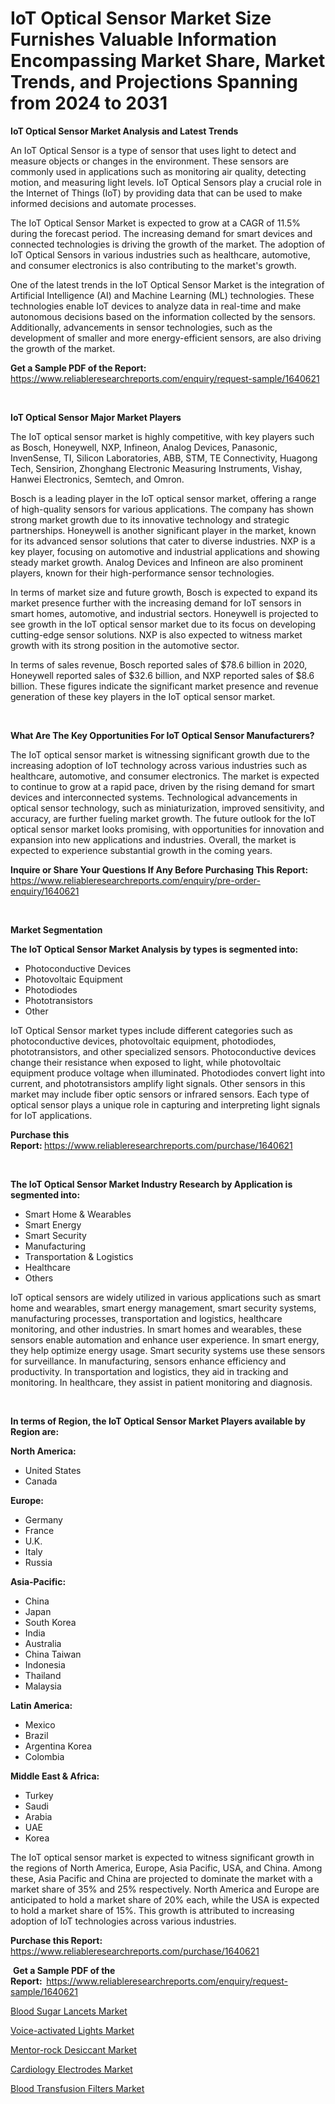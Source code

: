 <p><h1>IoT Optical Sensor Market Size Furnishes Valuable Information Encompassing Market Share, Market Trends, and Projections Spanning from 2024 to 2031</h1></p><p><strong>IoT Optical Sensor Market Analysis and Latest Trends</strong></p>
<p><p>An IoT Optical Sensor is a type of sensor that uses light to detect and measure objects or changes in the environment. These sensors are commonly used in applications such as monitoring air quality, detecting motion, and measuring light levels. IoT Optical Sensors play a crucial role in the Internet of Things (IoT) by providing data that can be used to make informed decisions and automate processes.</p><p>The IoT Optical Sensor Market is expected to grow at a CAGR of 11.5% during the forecast period. The increasing demand for smart devices and connected technologies is driving the growth of the market. The adoption of IoT Optical Sensors in various industries such as healthcare, automotive, and consumer electronics is also contributing to the market's growth. </p><p>One of the latest trends in the IoT Optical Sensor Market is the integration of Artificial Intelligence (AI) and Machine Learning (ML) technologies. These technologies enable IoT devices to analyze data in real-time and make autonomous decisions based on the information collected by the sensors. Additionally, advancements in sensor technologies, such as the development of smaller and more energy-efficient sensors, are also driving the growth of the market.</p></p>
<p><strong>Get a Sample PDF of the Report:&nbsp;</strong> <a href="https://www.reliableresearchreports.com/enquiry/request-sample/1640621">https://www.reliableresearchreports.com/enquiry/request-sample/1640621</a></p>
<p>&nbsp;</p>
<p><strong>IoT Optical Sensor Major Market Players</strong></p>
<p><p>The IoT optical sensor market is highly competitive, with key players such as Bosch, Honeywell, NXP, Infineon, Analog Devices, Panasonic, InvenSense, TI, Silicon Laboratories, ABB, STM, TE Connectivity, Huagong Tech, Sensirion, Zhonghang Electronic Measuring Instruments, Vishay, Hanwei Electronics, Semtech, and Omron. </p><p>Bosch is a leading player in the IoT optical sensor market, offering a range of high-quality sensors for various applications. The company has shown strong market growth due to its innovative technology and strategic partnerships. Honeywell is another significant player in the market, known for its advanced sensor solutions that cater to diverse industries. NXP is a key player, focusing on automotive and industrial applications and showing steady market growth. Analog Devices and Infineon are also prominent players, known for their high-performance sensor technologies. </p><p>In terms of market size and future growth, Bosch is expected to expand its market presence further with the increasing demand for IoT sensors in smart homes, automotive, and industrial sectors. Honeywell is projected to see growth in the IoT optical sensor market due to its focus on developing cutting-edge sensor solutions. NXP is also expected to witness market growth with its strong position in the automotive sector. </p><p>In terms of sales revenue, Bosch reported sales of $78.6 billion in 2020, Honeywell reported sales of $32.6 billion, and NXP reported sales of $8.6 billion. These figures indicate the significant market presence and revenue generation of these key players in the IoT optical sensor market.</p></p>
<p>&nbsp;</p>
<p><strong>What Are The Key Opportunities For IoT Optical Sensor Manufacturers?</strong></p>
<p><p>The IoT optical sensor market is witnessing significant growth due to the increasing adoption of IoT technology across various industries such as healthcare, automotive, and consumer electronics. The market is expected to continue to grow at a rapid pace, driven by the rising demand for smart devices and interconnected systems. Technological advancements in optical sensor technology, such as miniaturization, improved sensitivity, and accuracy, are further fueling market growth. The future outlook for the IoT optical sensor market looks promising, with opportunities for innovation and expansion into new applications and industries. Overall, the market is expected to experience substantial growth in the coming years.</p></p>
<p><strong>Inquire or Share Your Questions If Any Before Purchasing This Report:</strong> <a href="https://www.reliableresearchreports.com/enquiry/pre-order-enquiry/1640621">https://www.reliableresearchreports.com/enquiry/pre-order-enquiry/1640621</a></p>
<p>&nbsp;</p>
<p><strong>Market Segmentation</strong></p>
<p><strong>The IoT Optical Sensor Market Analysis by types is segmented into:</strong></p>
<p><ul><li>Photoconductive Devices</li><li>Photovoltaic Equipment</li><li>Photodiodes</li><li>Phototransistors</li><li>Other</li></ul></p>
<p><p>IoT Optical Sensor market types include different categories such as photoconductive devices, photovoltaic equipment, photodiodes, phototransistors, and other specialized sensors. Photoconductive devices change their resistance when exposed to light, while photovoltaic equipment produce voltage when illuminated. Photodiodes convert light into current, and phototransistors amplify light signals. Other sensors in this market may include fiber optic sensors or infrared sensors. Each type of optical sensor plays a unique role in capturing and interpreting light signals for IoT applications.</p></p>
<p><strong>Purchase this Report:&nbsp;</strong><a href="https://www.reliableresearchreports.com/purchase/1640621">https://www.reliableresearchreports.com/purchase/1640621</a></p>
<p>&nbsp;</p>
<p><strong>The IoT Optical Sensor Market Industry Research by Application is segmented into:</strong></p>
<p><ul><li>Smart Home & Wearables</li><li>Smart Energy</li><li>Smart Security</li><li>Manufacturing</li><li>Transportation & Logistics</li><li>Healthcare</li><li>Others</li></ul></p>
<p><p>IoT optical sensors are widely utilized in various applications such as smart home and wearables, smart energy management, smart security systems, manufacturing processes, transportation and logistics, healthcare monitoring, and other industries. In smart homes and wearables, these sensors enable automation and enhance user experience. In smart energy, they help optimize energy usage. Smart security systems use these sensors for surveillance. In manufacturing, sensors enhance efficiency and productivity. In transportation and logistics, they aid in tracking and monitoring. In healthcare, they assist in patient monitoring and diagnosis.</p></p>
<p>&nbsp;</p>
<p><strong>In terms of Region, the IoT Optical Sensor Market Players available by Region are:</strong></p>
<p>
    <p> <strong> North America: </strong>
        <ul>
            <li>United States</li>
            <li>Canada</li>
        </ul>
        </p> 
    <p> <strong> Europe: </strong>
        <ul>
            <li>Germany</li>
            <li>France</li>
            <li>U.K.</li>
            <li>Italy</li>
            <li>Russia</li>
        </ul>
        </p> 
    <p> <strong> Asia-Pacific: </strong>
        <ul>
            <li>China</li>
            <li>Japan</li>
            <li>South Korea</li>
            <li>India</li>
            <li>Australia</li>
            <li>China Taiwan</li>
            <li>Indonesia</li>
            <li>Thailand</li>
            <li>Malaysia</li>
        </ul>
        </p> 
    <p> <strong> Latin America: </strong>
        <ul>
            <li>Mexico</li>
            <li>Brazil</li>
            <li>Argentina Korea</li>
            <li>Colombia</li>
        </ul>
        </p> 
    <p> <strong> Middle East & Africa: </strong>
        <ul>
            <li>Turkey</li>
            <li>Saudi</li>
            <li>Arabia</li>
            <li>UAE</li>
            <li>Korea</li>
        </ul>
    </p>
    </p>
<p><p>The IoT optical sensor market is expected to witness significant growth in the regions of North America, Europe, Asia Pacific, USA, and China. Among these, Asia Pacific and China are projected to dominate the market with a market share of 35% and 25% respectively. North America and Europe are anticipated to hold a market share of 20% each, while the USA is expected to hold a market share of 15%. This growth is attributed to increasing adoption of IoT technologies across various industries.</p></p>
<p><strong>Purchase this Report: </strong><a href="https://www.reliableresearchreports.com/purchase/1640621">https://www.reliableresearchreports.com/purchase/1640621</a></p>
<p>&nbsp;<strong>Get a Sample PDF of the Report:&nbsp;&nbsp;</strong><a href="https://www.reliableresearchreports.com/enquiry/request-sample/1640621">https://www.reliableresearchreports.com/enquiry/request-sample/1640621</a></p>
<p><strong></strong></p>
<p><p><a href="https://medium.com/@jhonwin654/blood-sugar-lancets-market-outlook-industry-overview-and-forecast-2024-to-2031-475631bd643f">Blood Sugar Lancets Market</a></p><p><a href="https://github.com/ChiragRP21/Market-Research-Report-List-3/blob/main/voice-activated-lights-market.md">Voice-activated Lights Market</a></p><p><a href="https://github.com/Airanohannonzb68e5pb53oc1/Market-Research-Report-List-1/blob/main/mentor-rock-desiccant-market.md">Mentor-rock Desiccant Market</a></p><p><a href="https://medium.com/@karleelakin435/cardiology-electrodes-nbsp-market-focuses-on-market-share-size-and-projected-forecast-till-2031-14d2201c281a">Cardiology Electrodes Market</a></p><p><a href="https://medium.com/@jhonwin654/blood-transfusion-filters-market-furnishes-information-on-market-share-market-trends-and-market-aa54ea876bb1">Blood Transfusion Filters Market</a></p></p>